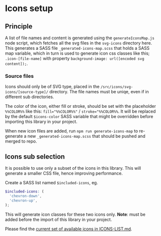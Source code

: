 # Icons setup

## Principle
A list of file names and content is generated using the `generateIconsMap.js` node script, which fetches all the svg files in the `svg-icons` directory here. This generates a SASS file `_generated-icons-map.scss` that holds a SASS map variable, which in turn is used to generate icon css classes like this; `.icon-[file-name]` with property `background-image: url([encoded svg content]);`.

### Source files
Icons should only be of SVG type, placed in the `/src/icons/svg-icons/[source-type]/` directory. The file names must be uniqe, even if in different sub directories.

The color of the icon, either fill or stroke, should be set with the placeholder `%%COLOR%%` like this: `fill="%%COLOR%%"` / `stroke="%%COLOR%%`. It will be replaced by the default `$icons-color` SASS variable that might be overridden before importing this library in your project.

When new icon files are added, run `npm run generate-icons-map` to re-generate a new `_generated-icons-map.scss` that should be pushed and merged to repo.

## Icons sub selection
It is possible to use only a subset of the icons in this library. This will generate a smaller CSS file, hence improving performance.

Create a SASS list named `$included-icons`, eg.
```scss
$included-icons: (
  'chevron-down',
  'chevron-up',
);
```
This will generate icon classes for these two icons only.
**Note**: must be added before the import of this library in your project.

Please find the [current set of available icons in ICONS-LIST.md](ICONS-LIST.md).
